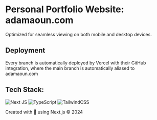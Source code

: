 # Personal Portfolio Website: adamaoun.com

Optimized for seamless viewing on both mobile and desktop devices.

## Deployment
Every branch is automatically deployed by Vercel with their GitHub integration, where the main branch is automatically aliased to adamaoun.com

## Tech Stack: 
<a>![Next JS](https://img.shields.io/badge/Next-black?style=for-the-badge&logo=next.js&logoColor=white) ![TypeScript](https://img.shields.io/badge/typescript-%23007ACC.svg?style=for-the-badge&logo=typescript&logoColor=white) ![TailwindCSS](https://img.shields.io/badge/tailwindcss-%2338B2AC.svg?style=for-the-badge&logo=tailwind-css&logoColor=white)

Created with 💙 using Next.js © 2024

